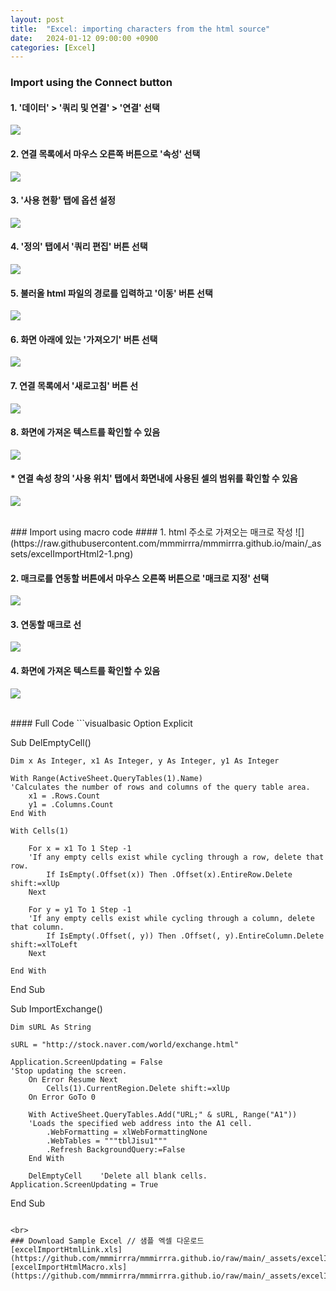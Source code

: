 ```yaml
---
layout: post
title:  "Excel: importing characters from the html source"
date:   2024-01-12 09:00:00 +0900
categories: [Excel]
---
```


### Import using the Connect button   
#### 1. '데이터' > '쿼리 및 연결' > '연결' 선택   
![](https://raw.githubusercontent.com/mmmirrra/mmmirrra.github.io/main/_assets/excelImportHtml1-1.png)
   
#### 2. 연결 목록에서 마우스 오른쪽 버튼으로 '속성' 선택   
![](https://raw.githubusercontent.com/mmmirrra/mmmirrra.github.io/main/_assets/excelImportHtml1-2.png)
   
#### 3. '사용 현황' 탭에 옵션 설정   
![](https://raw.githubusercontent.com/mmmirrra/mmmirrra.github.io/main/_assets/excelImportHtml1-3.png)
   
#### 4. '정의' 탭에서 '쿼리 편집' 버튼 선택   
![](https://raw.githubusercontent.com/mmmirrra/mmmirrra.github.io/main/_assets/excelImportHtml1-4.png)
   
#### 5. 불러올 html 파일의 경로를 입력하고 '이동' 버튼 선택   
![](https://raw.githubusercontent.com/mmmirrra/mmmirrra.github.io/main/_assets/excelImportHtml1-5.png)
   
#### 6. 화면 아래에 있는 '가져오기' 버튼 선택   
![](https://raw.githubusercontent.com/mmmirrra/mmmirrra.github.io/main/_assets/excelImportHtml1-6.png)
   
#### 7. 연결 목록에서 '새로고침' 버튼 선   
![](https://raw.githubusercontent.com/mmmirrra/mmmirrra.github.io/main/_assets/excelImportHtml1-7.png)
   
#### 8. 화면에 가져온 텍스트를 확인할 수 있음   
![](https://raw.githubusercontent.com/mmmirrra/mmmirrra.github.io/main/_assets/excelImportHtml1-8.png)
   
#### * 연결 속성 창의 '사용 위치' 탭에서 화면내에 사용된 셀의 범위를 확인할 수 있음   
![](https://raw.githubusercontent.com/mmmirrra/mmmirrra.github.io/main/_assets/excelImportHtml1-9.png)
   
<br>
### Import using macro code   
#### 1. html 주소로 가져오는 매크로 작성   
![](https://raw.githubusercontent.com/mmmirrra/mmmirrra.github.io/main/_assets/excelImportHtml2-1.png)
   
#### 2. 매크로를 연동할 버튼에서 마우스 오른쪽 버튼으로 '매크로 지정' 선택   
![](https://raw.githubusercontent.com/mmmirrra/mmmirrra.github.io/main/_assets/excelImportHtml2-2.png)
   
#### 3. 연동할 매크로 선   
![](https://raw.githubusercontent.com/mmmirrra/mmmirrra.github.io/main/_assets/excelImportHtml2-3.png)
   
#### 4. 화면에 가져온 텍스트를 확인할 수 있음   
![](https://raw.githubusercontent.com/mmmirrra/mmmirrra.github.io/main/_assets/excelImportHtml2-4.png)
   
<br>
#### Full Code   
```visualbasic
Option Explicit

Sub DelEmptyCell()
    
    Dim x As Integer, x1 As Integer, y As Integer, y1 As Integer
    
    With Range(ActiveSheet.QueryTables(1).Name)
    'Calculates the number of rows and columns of the query table area.
        x1 = .Rows.Count
        y1 = .Columns.Count
    End With
    
    With Cells(1)
    
        For x = x1 To 1 Step -1
        'If any empty cells exist while cycling through a row, delete that row.
            If IsEmpty(.Offset(x)) Then .Offset(x).EntireRow.Delete shift:=xlUp
        Next
        
        For y = y1 To 1 Step -1
        'If any empty cells exist while cycling through a column, delete that column.
            If IsEmpty(.Offset(, y)) Then .Offset(, y).EntireColumn.Delete shift:=xlToLeft
        Next
    
    End With

End Sub

Sub ImportExchange()

    Dim sURL As String
    
    sURL = "http://stock.naver.com/world/exchange.html"
    
    Application.ScreenUpdating = False
    'Stop updating the screen.
        On Error Resume Next
            Cells(1).CurrentRegion.Delete shift:=xlUp
        On Error GoTo 0
        
        With ActiveSheet.QueryTables.Add("URL;" & sURL, Range("A1"))
        'Loads the specified web address into the A1 cell.
            .WebFormatting = xlWebFormattingNone
            .WebTables = """tblJisu1"""
            .Refresh BackgroundQuery:=False
        End With
        
        DelEmptyCell    'Delete all blank cells.
    Application.ScreenUpdating = True
    
End Sub
```
   
<br>
### Download Sample Excel // 샘플 엑셀 다운로드   
[excelImportHtmlLink.xls](https://github.com/mmmirrra/mmmirrra.github.io/raw/main/_assets/excelImportHtmlLink.xls)   
[excelImportHtmlMacro.xls](https://github.com/mmmirrra/mmmirrra.github.io/raw/main/_assets/excelImportHtmlMacro.xls)   
